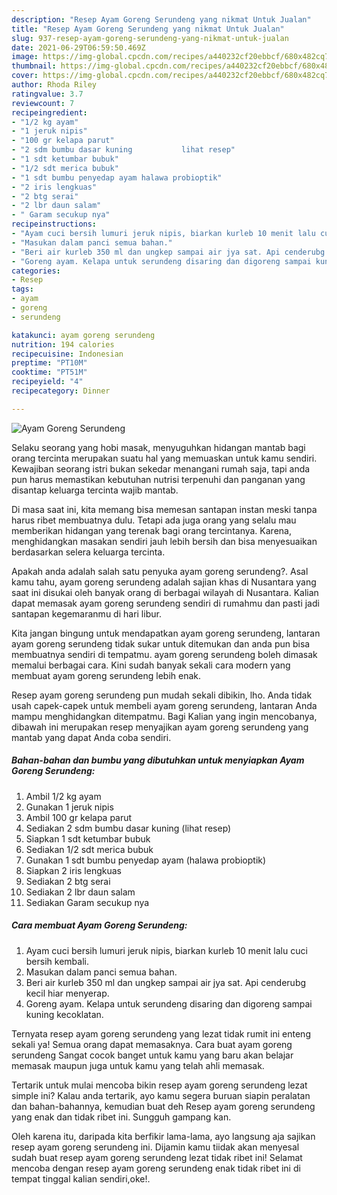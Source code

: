 ```yaml
---
description: "Resep Ayam Goreng Serundeng yang nikmat Untuk Jualan"
title: "Resep Ayam Goreng Serundeng yang nikmat Untuk Jualan"
slug: 937-resep-ayam-goreng-serundeng-yang-nikmat-untuk-jualan
date: 2021-06-29T06:59:50.469Z
image: https://img-global.cpcdn.com/recipes/a440232cf20ebbcf/680x482cq70/ayam-goreng-serundeng-foto-resep-utama.jpg
thumbnail: https://img-global.cpcdn.com/recipes/a440232cf20ebbcf/680x482cq70/ayam-goreng-serundeng-foto-resep-utama.jpg
cover: https://img-global.cpcdn.com/recipes/a440232cf20ebbcf/680x482cq70/ayam-goreng-serundeng-foto-resep-utama.jpg
author: Rhoda Riley
ratingvalue: 3.7
reviewcount: 7
recipeingredient:
- "1/2 kg ayam"
- "1 jeruk nipis"
- "100 gr kelapa parut"
- "2 sdm bumbu dasar kuning           lihat resep"
- "1 sdt ketumbar bubuk"
- "1/2 sdt merica bubuk"
- "1 sdt bumbu penyedap ayam halawa probioptik"
- "2 iris lengkuas"
- "2 btg serai"
- "2 lbr daun salam"
- " Garam secukup nya"
recipeinstructions:
- "Ayam cuci bersih lumuri jeruk nipis, biarkan kurleb 10 menit lalu cuci bersih kembali."
- "Masukan dalam panci semua bahan."
- "Beri air kurleb 350 ml dan ungkep sampai air jya sat. Api cenderubg kecil hiar menyerap."
- "Goreng ayam. Kelapa untuk serundeng disaring dan digoreng sampai kuning kecoklatan."
categories:
- Resep
tags:
- ayam
- goreng
- serundeng

katakunci: ayam goreng serundeng 
nutrition: 194 calories
recipecuisine: Indonesian
preptime: "PT10M"
cooktime: "PT51M"
recipeyield: "4"
recipecategory: Dinner

---
```



![Ayam Goreng Serundeng](https://img-global.cpcdn.com/recipes/a440232cf20ebbcf/680x482cq70/ayam-goreng-serundeng-foto-resep-utama.jpg)

Selaku seorang yang hobi masak, menyuguhkan hidangan mantab bagi orang tercinta merupakan suatu hal yang memuaskan untuk kamu sendiri. Kewajiban seorang istri bukan sekedar menangani rumah saja, tapi anda pun harus memastikan kebutuhan nutrisi terpenuhi dan panganan yang disantap keluarga tercinta wajib mantab.

Di masa  saat ini, kita memang bisa memesan santapan instan meski tanpa harus ribet membuatnya dulu. Tetapi ada juga orang yang selalu mau memberikan hidangan yang terenak bagi orang tercintanya. Karena, menghidangkan masakan sendiri jauh lebih bersih dan bisa menyesuaikan berdasarkan selera keluarga tercinta. 



Apakah anda adalah salah satu penyuka ayam goreng serundeng?. Asal kamu tahu, ayam goreng serundeng adalah sajian khas di Nusantara yang saat ini disukai oleh banyak orang di berbagai wilayah di Nusantara. Kalian dapat memasak ayam goreng serundeng sendiri di rumahmu dan pasti jadi santapan kegemaranmu di hari libur.

Kita jangan bingung untuk mendapatkan ayam goreng serundeng, lantaran ayam goreng serundeng tidak sukar untuk ditemukan dan anda pun bisa membuatnya sendiri di tempatmu. ayam goreng serundeng boleh dimasak memalui berbagai cara. Kini sudah banyak sekali cara modern yang membuat ayam goreng serundeng lebih enak.

Resep ayam goreng serundeng pun mudah sekali dibikin, lho. Anda tidak usah capek-capek untuk membeli ayam goreng serundeng, lantaran Anda mampu menghidangkan ditempatmu. Bagi Kalian yang ingin mencobanya, dibawah ini merupakan resep menyajikan ayam goreng serundeng yang mantab yang dapat Anda coba sendiri.

<!--inarticleads1-->

##### Bahan-bahan dan bumbu yang dibutuhkan untuk menyiapkan Ayam Goreng Serundeng:

1. Ambil 1/2 kg ayam
1. Gunakan 1 jeruk nipis
1. Ambil 100 gr kelapa parut
1. Sediakan 2 sdm bumbu dasar kuning           (lihat resep)
1. Siapkan 1 sdt ketumbar bubuk
1. Sediakan 1/2 sdt merica bubuk
1. Gunakan 1 sdt bumbu penyedap ayam (halawa probioptik)
1. Siapkan 2 iris lengkuas
1. Sediakan 2 btg serai
1. Sediakan 2 lbr daun salam
1. Sediakan  Garam secukup nya




<!--inarticleads2-->

##### Cara membuat Ayam Goreng Serundeng:

1. Ayam cuci bersih lumuri jeruk nipis, biarkan kurleb 10 menit lalu cuci bersih kembali.
1. Masukan dalam panci semua bahan.
1. Beri air kurleb 350 ml dan ungkep sampai air jya sat. Api cenderubg kecil hiar menyerap.
1. Goreng ayam. Kelapa untuk serundeng disaring dan digoreng sampai kuning kecoklatan.




Ternyata resep ayam goreng serundeng yang lezat tidak rumit ini enteng sekali ya! Semua orang dapat memasaknya. Cara buat ayam goreng serundeng Sangat cocok banget untuk kamu yang baru akan belajar memasak maupun juga untuk kamu yang telah ahli memasak.

Tertarik untuk mulai mencoba bikin resep ayam goreng serundeng lezat simple ini? Kalau anda tertarik, ayo kamu segera buruan siapin peralatan dan bahan-bahannya, kemudian buat deh Resep ayam goreng serundeng yang enak dan tidak ribet ini. Sungguh gampang kan. 

Oleh karena itu, daripada kita berfikir lama-lama, ayo langsung aja sajikan resep ayam goreng serundeng ini. Dijamin kamu tiidak akan menyesal sudah buat resep ayam goreng serundeng lezat tidak ribet ini! Selamat mencoba dengan resep ayam goreng serundeng enak tidak ribet ini di tempat tinggal kalian sendiri,oke!.


